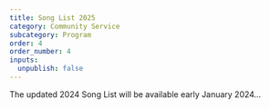 ```yaml
---
title: Song List 2025
category: Community Service
subcategory: Program
order: 4
order_number: 4
inputs:
  unpublish: false
---
```

The updated 2024 Song List will be available early January 2024…